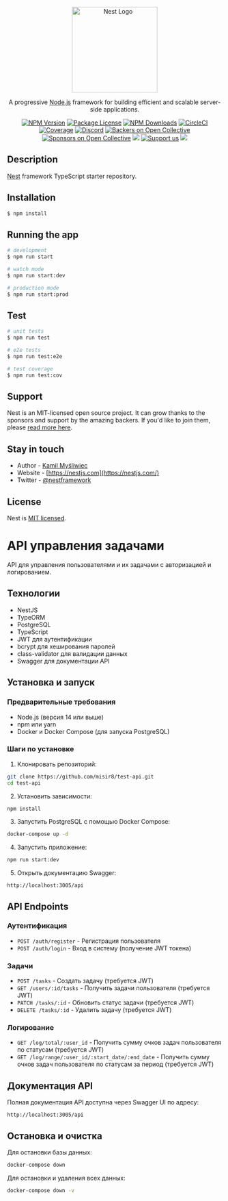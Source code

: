 <p align="center">
  <a href="http://nestjs.com/" target="blank"><img src="https://nestjs.com/img/logo-small.svg" width="200" alt="Nest Logo" /></a>
</p>

[circleci-image]: https://img.shields.io/circleci/build/github/nestjs/nest/master?token=abc123def456
[circleci-url]: https://circleci.com/gh/nestjs/nest

  <p align="center">A progressive <a href="http://nodejs.org" target="_blank">Node.js</a> framework for building efficient and scalable server-side applications.</p>
    <p align="center">
<a href="https://www.npmjs.com/~nestjscore" target="_blank"><img src="https://img.shields.io/npm/v/@nestjs/core.svg" alt="NPM Version" /></a>
<a href="https://www.npmjs.com/~nestjscore" target="_blank"><img src="https://img.shields.io/npm/l/@nestjs/core.svg" alt="Package License" /></a>
<a href="https://www.npmjs.com/~nestjscore" target="_blank"><img src="https://img.shields.io/npm/dm/@nestjs/common.svg" alt="NPM Downloads" /></a>
<a href="https://circleci.com/gh/nestjs/nest" target="_blank"><img src="https://img.shields.io/circleci/build/github/nestjs/nest/master" alt="CircleCI" /></a>
<a href="https://coveralls.io/github/nestjs/nest?branch=master" target="_blank"><img src="https://coveralls.io/repos/github/nestjs/nest/badge.svg?branch=master#9" alt="Coverage" /></a>
<a href="https://discord.gg/G7Qnnhy" target="_blank"><img src="https://img.shields.io/badge/discord-online-brightgreen.svg" alt="Discord"/></a>
<a href="https://opencollective.com/nest#backer" target="_blank"><img src="https://opencollective.com/nest/backers/badge.svg" alt="Backers on Open Collective" /></a>
<a href="https://opencollective.com/nest#sponsor" target="_blank"><img src="https://opencollective.com/nest/sponsors/badge.svg" alt="Sponsors on Open Collective" /></a>
  <a href="https://paypal.me/kamilmysliwiec" target="_blank"><img src="https://img.shields.io/badge/Donate-PayPal-ff3f59.svg"/></a>
    <a href="https://opencollective.com/nest#sponsor"  target="_blank"><img src="https://img.shields.io/badge/Support%20us-Open%20Collective-41B883.svg" alt="Support us"></a>
  <a href="https://twitter.com/nestframework" target="_blank"><img src="https://img.shields.io/twitter/follow/nestframework.svg?style=social&label=Follow"></a>
</p>
  <!--[![Backers on Open Collective](https://opencollective.com/nest/backers/badge.svg)](https://opencollective.com/nest#backer)
  [![Sponsors on Open Collective](https://opencollective.com/nest/sponsors/badge.svg)](https://opencollective.com/nest#sponsor)-->

## Description

[Nest](https://github.com/nestjs/nest) framework TypeScript starter repository.

## Installation

```bash
$ npm install
```

## Running the app

```bash
# development
$ npm run start

# watch mode
$ npm run start:dev

# production mode
$ npm run start:prod
```

## Test

```bash
# unit tests
$ npm run test

# e2e tests
$ npm run test:e2e

# test coverage
$ npm run test:cov
```

## Support

Nest is an MIT-licensed open source project. It can grow thanks to the sponsors and support by the amazing backers. If you'd like to join them, please [read more here](https://docs.nestjs.com/support).

## Stay in touch

- Author - [Kamil Myśliwiec](https://kamilmysliwiec.com)
- Website - [https://nestjs.com](https://nestjs.com/)
- Twitter - [@nestframework](https://twitter.com/nestframework)

## License

Nest is [MIT licensed](LICENSE).

# API управления задачами

API для управления пользователями и их задачами с авторизацией и логированием.

## Технологии

- NestJS
- TypeORM
- PostgreSQL
- TypeScript
- JWT для аутентификации
- bcrypt для хеширования паролей
- class-validator для валидации данных
- Swagger для документации API

## Установка и запуск

### Предварительные требования

- Node.js (версия 14 или выше)
- npm или yarn
- Docker и Docker Compose (для запуска PostgreSQL)

### Шаги по установке

1. Клонировать репозиторий:
```bash
git clone https://github.com/misir8/test-api.git
cd test-api
```

2. Установить зависимости:
```bash
npm install
```

3. Запустить PostgreSQL с помощью Docker Compose:
```bash
docker-compose up -d
```

4. Запустить приложение:
```bash
npm run start:dev
```

5. Открыть документацию Swagger:
```
http://localhost:3005/api
```

## API Endpoints

### Аутентификация

- `POST /auth/register` - Регистрация пользователя
- `POST /auth/login` - Вход в систему (получение JWT токена)

### Задачи

- `POST /tasks` - Создать задачу (требуется JWT)
- `GET /users/:id/tasks` - Получить задачи пользователя (требуется JWT)
- `PATCH /tasks/:id` - Обновить статус задачи (требуется JWT)
- `DELETE /tasks/:id` - Удалить задачу (требуется JWT)

### Логирование

- `GET /log/total/:user_id` - Получить сумму очков задач пользователя по статусам (требуется JWT)
- `GET /log/range/:user_id/:start_date/:end_date` - Получить сумму очков задач пользователя по статусам за период (требуется JWT)

## Документация API

Полная документация API доступна через Swagger UI по адресу:
```
http://localhost:3005/api
```

## Остановка и очистка

Для остановки базы данных:
```bash
docker-compose down
```

Для остановки и удаления всех данных:
```bash
docker-compose down -v
```
